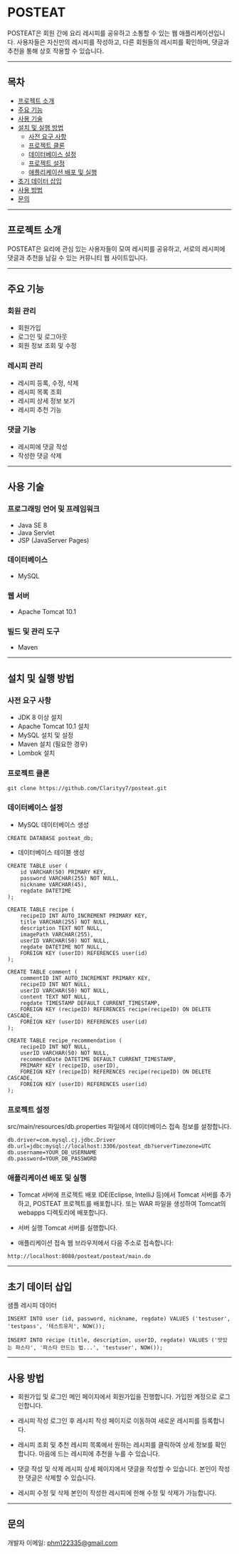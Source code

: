 # POSTEAT

POSTEAT은 회원 간에 요리 레시피를 공유하고 소통할 수 있는 웹 애플리케이션입니다. 사용자들은 자신만의 레시피를 작성하고, 다른 회원들의 레시피를 확인하며, 댓글과 추천을 통해 상호 작용할 수 있습니다.

---

## 목차

- [프로젝트 소개](#프로젝트-소개)
- [주요 기능](#주요-기능)
- [사용 기술](#사용-기술)
- [설치 및 실행 방법](#설치-및-실행-방법)
  - [사전 요구 사항](#사전-요구-사항)
  - [프로젝트 클론](#프로젝트-클론)
  - [데이터베이스 설정](#데이터베이스-설정)
  - [프로젝트 설정](#프로젝트-설정)
  - [애플리케이션 배포 및 실행](#애플리케이션-배포-및-실행)
- [초기 데이터 삽입](#초기-데이터-삽입)
- [사용 방법](#사용-방법)
- [문의](#문의)

---

## 프로젝트 소개

POSTEAT은 요리에 관심 있는 사용자들이 모여 레시피를 공유하고, 서로의 레시피에 댓글과 추천을 남길 수 있는 커뮤니티 웹 사이트입니다.

---

## 주요 기능

### 회원 관리
- 회원가입
- 로그인 및 로그아웃
- 회원 정보 조회 및 수정

### 레시피 관리
- 레시피 등록, 수정, 삭제
- 레시피 목록 조회
- 레시피 상세 정보 보기
- 레시피 추천 기능

### 댓글 기능
- 레시피에 댓글 작성
- 작성한 댓글 삭제

---

## 사용 기술

### 프로그래밍 언어 및 프레임워크
- Java SE 8
- Java Servlet
- JSP (JavaServer Pages)

### 데이터베이스
- MySQL

### 웹 서버
- Apache Tomcat 10.1

### 빌드 및 관리 도구
- Maven

---

## 설치 및 실행 방법

### 사전 요구 사항
- JDK 8 이상 설치
- Apache Tomcat 10.1 설치
- MySQL 설치 및 설정
- Maven 설치 (필요한 경우)
- Lombok 설치

### 프로젝트 클론

```
git clone https://github.com/Clarityy7/posteat.git
```
### 데이터베이스 설정
- MySQL 데이터베이스 생성
```
CREATE DATABASE posteat_db;
```
- 데이터베이스 테이블 생성
```
CREATE TABLE user (
    id VARCHAR(50) PRIMARY KEY,
    password VARCHAR(255) NOT NULL,
    nickname VARCHAR(45),
    regdate DATETIME
);

CREATE TABLE recipe (
    recipeID INT AUTO_INCREMENT PRIMARY KEY,
    title VARCHAR(255) NOT NULL,
    description TEXT NOT NULL,
    imagePath VARCHAR(255),
    userID VARCHAR(50) NOT NULL,
    regdate DATETIME NOT NULL,
    FOREIGN KEY (userID) REFERENCES user(id)
);

CREATE TABLE comment (
    commentID INT AUTO_INCREMENT PRIMARY KEY,
    recipeID INT NOT NULL,
    userID VARCHAR(50) NOT NULL,
    content TEXT NOT NULL,
    regdate TIMESTAMP DEFAULT CURRENT_TIMESTAMP,
    FOREIGN KEY (recipeID) REFERENCES recipe(recipeID) ON DELETE CASCADE,
    FOREIGN KEY (userID) REFERENCES user(id)
);

CREATE TABLE recipe_recommendation (
    recipeID INT NOT NULL,
    userID VARCHAR(50) NOT NULL,
    recommendDate DATETIME DEFAULT CURRENT_TIMESTAMP,
    PRIMARY KEY (recipeID, userID),
    FOREIGN KEY (recipeID) REFERENCES recipe(recipeID) ON DELETE CASCADE,
    FOREIGN KEY (userID) REFERENCES user(id)
);
```

### 프로젝트 설정
src/main/resources/db.properties 파일에서 데이터베이스 접속 정보를 설정합니다.
```
db.driver=com.mysql.cj.jdbc.Driver
db.url=jdbc:mysql://localhost:3306/posteat_db?serverTimezone=UTC
db.username=YOUR_DB_USERNAME
db.password=YOUR_DB_PASSWORD
```

### 애플리케이션 배포 및 실행
- Tomcat 서버에 프로젝트 배포
IDE(Eclipse, IntelliJ 등)에서 Tomcat 서버를 추가하고, POSTEAT 프로젝트를 배포합니다.
또는 WAR 파일을 생성하여 Tomcat의 webapps 디렉토리에 배포합니다.

- 서버 실행
Tomcat 서버를 실행합니다.

- 애플리케이션 접속
웹 브라우저에서 다음 주소로 접속합니다:
```
http://localhost:8080/posteat/posteat/main.do
```

---

## 초기 데이터 삽입
샘플 레시피 데이터
```
INSERT INTO user (id, password, nickname, regdate) VALUES ('testuser', 'testpass', '테스트유저', NOW());

INSERT INTO recipe (title, description, userID, regdate) VALUES ('맛있는 파스타', '파스타 만드는 법...', 'testuser', NOW());
```

---

## 사용 방법
- 회원가입 및 로그인
메인 페이지에서 회원가입을 진행합니다.
가입한 계정으로 로그인합니다.

- 레시피 작성
로그인 후 레시피 작성 페이지로 이동하여 새로운 레시피를 등록합니다.

- 레시피 조회 및 추천
레시피 목록에서 원하는 레시피를 클릭하여 상세 정보를 확인합니다.
마음에 드는 레시피에 추천을 누를 수 있습니다.

- 댓글 작성 및 삭제
레시피 상세 페이지에서 댓글을 작성할 수 있습니다.
본인이 작성한 댓글은 삭제할 수 있습니다.

- 레시피 수정 및 삭제
본인이 작성한 레시피에 한해 수정 및 삭제가 가능합니다.

---

## 문의
개발자 이메일: phm122335@gmail.com
